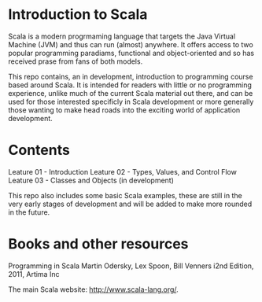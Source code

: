 Introduction to Scala
=====================

Scala is a modern progrmaming language that targets the Java Virtual Machine
 (JVM) and thus can run (almost) anywhere. It offers access to two popular 
programming paradiams, functional and object-oriented and so has received
prase from fans of both models.

This repo contains, an in development, introduction to programming course 
based around Scala. It is intended for readers with little or no programming
experience, unlike much of the current Scala material out there, and can be
used for those interested specificly in Scala development or more generally
those wanting to make head roads into the exciting world of application 
development.

Contents
========

Leature 01 - Introduction
Leature 02 - Types, Values, and Control Flow
Leature 03 - Classes and Objects (in development)

This repo also includes some basic Scala examples, these are still in the very
early stages of development and will be added to make more rounded in the 
future.

Books and other resources
===========================

Programming in Scala
Martin Odersky, Lex Spoon, Bill Venners
i2nd Edition, 2011, Artima Inc


The main Scala website: http://www.scala-lang.org/.

